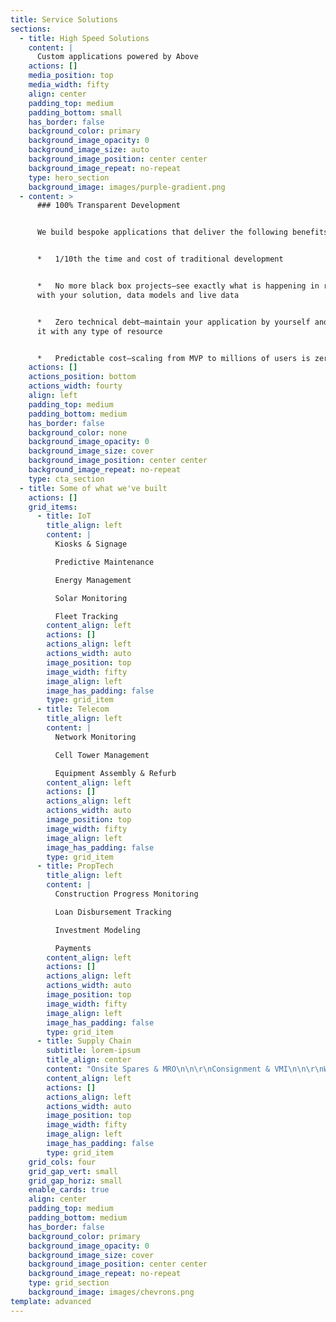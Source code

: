 ```yaml
---
title: Service Solutions
sections:
  - title: High Speed Solutions
    content: |
      Custom applications powered by Above
    actions: []
    media_position: top
    media_width: fifty
    align: center
    padding_top: medium
    padding_bottom: small
    has_border: false
    background_color: primary
    background_image_opacity: 0
    background_image_size: auto
    background_image_position: center center
    background_image_repeat: no-repeat
    type: hero_section
    background_image: images/purple-gradient.png
  - content: >
      ### 100% Transparent Development


      We build bespoke applications that deliver the following benefits:


      *   1/10th the time and cost of traditional development


      *   No more black box projects—see exactly what is happening in real time
      with your solution, data models and live data


      *   Zero technical debt—maintain your application by yourself and extend
      it with any type of resource


      *   Predictable cost—scaling from MVP to millions of users is zero mystery
    actions: []
    actions_position: bottom
    actions_width: fourty
    align: left
    padding_top: medium
    padding_bottom: medium
    has_border: false
    background_color: none
    background_image_opacity: 0
    background_image_size: cover
    background_image_position: center center
    background_image_repeat: no-repeat
    type: cta_section
  - title: Some of what we've built
    actions: []
    grid_items:
      - title: IoT
        title_align: left
        content: |
          Kiosks & Signage

          Predictive Maintenance

          Energy Management

          Solar Monitoring

          Fleet Tracking
        content_align: left
        actions: []
        actions_align: left
        actions_width: auto
        image_position: top
        image_width: fifty
        image_align: left
        image_has_padding: false
        type: grid_item
      - title: Telecom
        title_align: left
        content: |
          Network Monitoring

          Cell Tower Management

          Equipment Assembly & Refurb
        content_align: left
        actions: []
        actions_align: left
        actions_width: auto
        image_position: top
        image_width: fifty
        image_align: left
        image_has_padding: false
        type: grid_item
      - title: PropTech
        title_align: left
        content: |
          Construction Progress Monitoring

          Loan Disbursement Tracking

          Investment Modeling

          Payments
        content_align: left
        actions: []
        actions_align: left
        actions_width: auto
        image_position: top
        image_width: fifty
        image_align: left
        image_has_padding: false
        type: grid_item
      - title: Supply Chain
        subtitle: lorem-ipsum
        title_align: center
        content: "Onsite Spares & MRO\n\n\r\nConsignment & VMI\n\n\r\nWarehouse Management\n\n\r\nTransportation Management\r\n\r\nReverse Logistics\n"
        content_align: left
        actions: []
        actions_align: left
        actions_width: auto
        image_position: top
        image_width: fifty
        image_align: left
        image_has_padding: false
        type: grid_item
    grid_cols: four
    grid_gap_vert: small
    grid_gap_horiz: small
    enable_cards: true
    align: center
    padding_top: medium
    padding_bottom: medium
    has_border: false
    background_color: primary
    background_image_opacity: 0
    background_image_size: cover
    background_image_position: center center
    background_image_repeat: no-repeat
    type: grid_section
    background_image: images/chevrons.png
template: advanced
---
```

